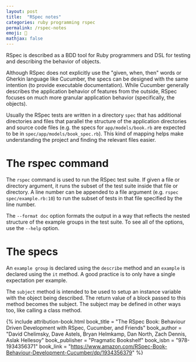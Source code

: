 ```yaml
---
layout: post
title:  "RSpec notes"
categories: ruby programming rspec
permalink: /rspec-notes
emoji: 🧪
mathjax: false
---
```


RSpec is described as a BDD tool for Ruby programmers and DSL for testing and describing the behavior of objects.

Although RSpec does not explicitly use the "given, when, then" words or Gherkin language like Cucumber, the specs can be designed with the same intention (to provide executable documentation). While Cucumber generally describes the application behavior of features from the outside, RSpec focuses on much more granular application behavior (specifically, the objects).

Usually the RSpec tests are written in a directory `spec` that has additional directories and files that parallel the structure of the application directories and source code files (e.g. the specs for `app/models/book.rb` are expected to be in `spec/app/models/book_spec.rb`). This kind of mapping helps make understanding the project and finding the relevant files easier.

# The rspec command

The `rspec` command is used to run the RSpec test suite. If given a file or directory argument, it runs the subset of the test suite inside that file or directory. A line number can be appended to a file argument (e.g. `rspec spec/example.rb:10`) to run the subset of tests in that file specified by the line number.

The `--format doc` option formats the output in a way that reflects the nested structure of the example groups in the test suite. To see all of the options, use the `--help` option.

# The specs

An `example group` is declared using the `describe` method and an `example` is declared using the `it` method. A good practice is to only have a single expectation per example.

The `subject` method is intended to be used to setup an instance variable with the object being described. The return value of a block passed to this method becomes the subject. The subject may be defined in other ways too, like calling a class method.

{% include attribution-book.html
  book_title = "The RSpec Book: Behaviour Driven Development with RSpec, Cucumber, and Friends"
  book_author = "David Chelimsky, Dave Astels, Bryan Helmkamp, Dan North, Zach Dennis, Aslak Hellesoy"
  book_publisher = "Pragmatic Bookshelf"
  book_isbn = "978-1934356371"
  book_link = "https://www.amazon.com/RSpec-Book-Behaviour-Development-Cucumber/dp/1934356379"
%}